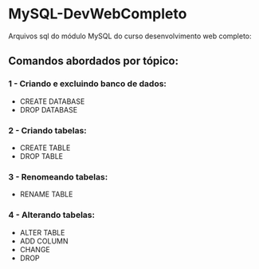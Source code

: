 # MySQL-DevWebCompleto
Arquivos sql do módulo MySQL do curso desenvolvimento web completo:

## Comandos abordados por tópico:
### 1 - Criando e excluindo banco de dados:
  * CREATE DATABASE
  * DROP DATABASE
### 2 - Criando tabelas:
  * CREATE TABLE
  * DROP TABLE
### 3 - Renomeando tabelas:
  * RENAME TABLE
### 4 - Alterando tabelas:
  * ALTER TABLE
  * ADD COLUMN
  * CHANGE
  * DROP
